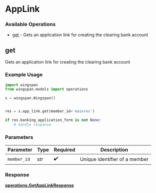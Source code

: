 # AppLink

### Available Operations

* [get](#get) - Gets an application link for creating the clearing bank account

## get

Gets an application link for creating the clearing bank account

### Example Usage

```python
import wingspan
from wingspan.models import operations

s = wingspan.Wingspan()


res = s.app_link.get(member_id='maiores')

if res.banking_application_form is not None:
    # handle response
```

### Parameters

| Parameter                     | Type                          | Required                      | Description                   |
| ----------------------------- | ----------------------------- | ----------------------------- | ----------------------------- |
| `member_id`                   | *str*                         | :heavy_check_mark:            | Unique identifier of a member |


### Response

**[operations.GetAppLinkResponse](../../models/operations/getapplinkresponse.md)**

